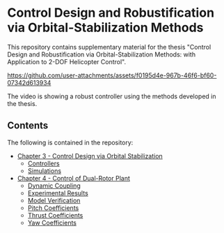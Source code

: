 # Control Design and Robustification via Orbital-Stabilization Methods
This repository contains supplementary material for the thesis "Control Design and Robustification via Orbital-Stabilization Methods: with Application to 2-DOF Helicopter Control".


https://github.com/user-attachments/assets/f0195d4e-967b-46f6-bf60-07342d613934

The video is showing a robust controller using the methods developed in the thesis.

## Contents

The following is contained in the repository:
- [Chapter 3 - Control Design via Orbital Stabilization](Chapter%203%20-%20Control%20Design%20via%20Orbital%20Stabilization/Chapter%203.md)
    - [Controllers](Chapter%203%20-%20Control%20Design%20via%20Orbital%20Stabilization/Controllers/Controllers.md)
    - [Simulations](Chapter%203%20-%20Control%20Design%20via%20Orbital%20Stabilization/Simulations/Simulations.md)
- [Chapter 4 - Control of Dual-Rotor Plant](Chapter%204%20-%20Control%20of%20Dual-Rotor%20Plant/Chapter%204.md)
    - [Dynamic Coupling](Chapter%204%20-%20Control%20of%20Dual-Rotor%20Plant/Dynamic%20Coupling/Dynamic%20Coupling.md)
    - [Experimental Results](Chapter%204%20-%20Control%20of%20Dual-Rotor%20Plant/Experimental%20Results/Experimental%20Results.md)
    - [Model Verification](Chapter%204%20-%20Control%20of%20Dual-Rotor%20Plant/Model%20Verification/Model%20Verification.md)
    - [Pitch Coefficients](Chapter%204%20-%20Control%20of%20Dual-Rotor%20Plant/Pitch%20Coefficients/Pitch%20Coefficients.md)
    - [Thrust Coefficients](Chapter%204%20-%20Control%20of%20Dual-Rotor%20Plant/Thrust%20Coefficients/Thrust%20Coefficients.md)
    - [Yaw Coefficients](Chapter%204%20-%20Control%20of%20Dual-Rotor%20Plant/Yaw%20Coefficients/Yaw%20Coefficients.md)

